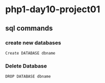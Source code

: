 # php1-day10-project01

## sql commands
 
### create new databases
    Create DATABASE dbname

### Delete Database
    DROP DATABASE dbname